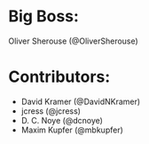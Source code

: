 # Big Boss:

Oliver Sherouse (@OliverSherouse)

# Contributors:

-   David Kramer (@DavidNKramer)
-   jcress (@jcress)
-   D. C. Noye (@dcnoye)
-   Maxim Kupfer (@mbkupfer)
